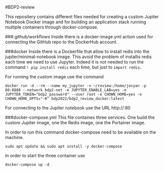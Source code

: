 #BDP2-review

This repositery contains different files needed for creating a custom Jupiter Notebook Docker image and for building an application stack running multiple containers through docker-compose.

###.github/workflows 
Inside there is a docker-image.yml action used for connecting the GitHub repo to the DockerHub account. 

###docker 
Inside there is a Dockerfile that allow to install redis into the jupiter/minimal-notebook image. This avoid the problem of installis redis each time we need to use Jupyter. Indeed it is not needed to run the command `! pip install redis` each time, but just to `import redis`. 

For running the custom image use the command 
```
docker run -d --rm --name my_jupyter -v ~/review:/home/jovyan -p 80:8888 --network bdp2-net -e JUPYTER_ENABLE_LAB=yes -e JUPYTER_TOKEN="bdp2_password" --user root -e CHOWN_HOME=yes -e CHOWN_HOME_OPTS="-R" bdp2022/bdp2_review_docker:latest
```
For connecting to the Jupiter notebook use the URL http://<public-IP-machine>:80

###docker-compose.yml 
This file containes three services. One build the custom Jupiter image, one the Redis image, one the Portainer image.

In order to run this command docker-compose need to be available on the machine. 
```
sudo apt update && sudo apt install -y docker-compose
```
In order to start the three container use 
```
docker-compose up -d
```

